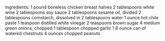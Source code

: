 Ingredients:
1 pound boneless chicken breast halves
2 tablespoons white wine
2 tablespoons soy sauce
2 tablespoons sesame oil, divided
2 tablespoons cornstarch, dissolved in 2 tablespoons water
1 ounce hot chile paste
1 teaspoon distilled white vinegar
2 teaspoons brown sugar
4 medium green onions, chopped
1 tablespoon chopped garlic
1 8 ounce can of watered chestnuts
4 ounces chopped peanuts